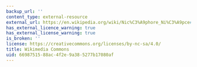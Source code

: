 ```yaml
---
backup_url: ''
content_type: external-resource
external_url: https://en.wikipedia.org/wiki/Nic%C3%A9phore_Ni%C3%A9pce#/media/File:View_from_the_Window_at_Le_Gras,_Joseph_Nic%C3%A9phore_Ni%C3%A9pce.jpg
has_external_licence_warning: true
has_external_license_warning: true
is_broken: ''
license: https://creativecommons.org/licenses/by-nc-sa/4.0/
title: Wikimedia Commons
uid: 66987515-88ac-4f2e-9a38-5277b17080af
---
```

